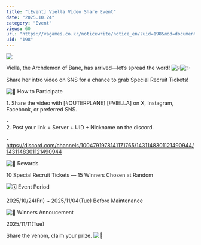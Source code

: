 ```yaml
---
title: "[Event] Viella Video Share Event"
date: "2025.10.24"
category: "Event"
views: 60
url: "https://vagames.co.kr/noticewrite/notice_en/?uid=198&mod=document"
uid: "198"
---
```


![](/images/news/live/en/198-37eb1303.webp)  

  

  

  

Viella, the Archdemon of Bane, has arrived—let’s spread the word! ![💀](/images/news/live/en/198-3dcd7131.svg)![✨](/images/news/live/en/199-9d3be226.svg)

Share her intro video on SNS for a chance to grab Special Recruit Tickets!

  

![📌](/images/news/live/en/200-86a26cd6.svg) How to Participate

1\. Share the video with \[#OUTERPLANE\] \[#VIELLA\] on X, Instagram, Facebook, or preferred SNS.

\-   
2\. Post your link + Server + UID + Nickname on the discord.

\- https://discord.com/channels/1004791978141171765/1431148301121490944/1431148301121490944

  

![🎁](/images/news/live/en/200-00ebbf59.svg) Rewards

10 Special Recruit Tickets — 15 Winners Chosen at Random

  

![🗓](/images/news/live/en/200-4b75bfd9.svg) Event Period

2025/10/24(Fri) ~ 2025/11/04(Tue) Before Maintenance

  

![📢](/images/news/live/en/200-4d91df69.svg) Winners Annoucement

2025/11/11(Tue)

  

Share the venom, claim your prize. ![🐍](/images/news/live/en/198-392700fd.svg)